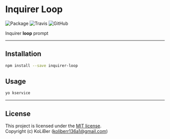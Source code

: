 # Inquirer Loop

![Package](https://img.shields.io/npm/v/inquirer-loop)
![Travis](https://img.shields.io/travis/ckoliber/inquirer-loop/master)
![GitHub](https://img.shields.io/github/license/ckoliber/inquirer-loop)

Inquirer **loop** prompt

---

## Installation

```sh
npm install --save inquirer-loop
```

## Usage

```sh
yo kservice
```

---

## License

This project is licensed under the [MIT license](LICENSE.md).  
Copyright (c) KoLiBer (koliberr136a1@gmail.com)
